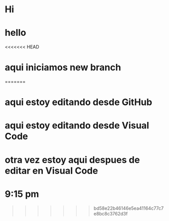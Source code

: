 # Hi
# hello
<<<<<<< HEAD

# aqui iniciamos new branch
=======
# aqui estoy editando desde GitHub
# aqui estoy editando desde Visual Code
# otra vez estoy aqui despues de editar en Visual Code
# 9:15 pm
>>>>>>> bd58e22b46146e5ea41164c77c7e8bc8c3762d3f
